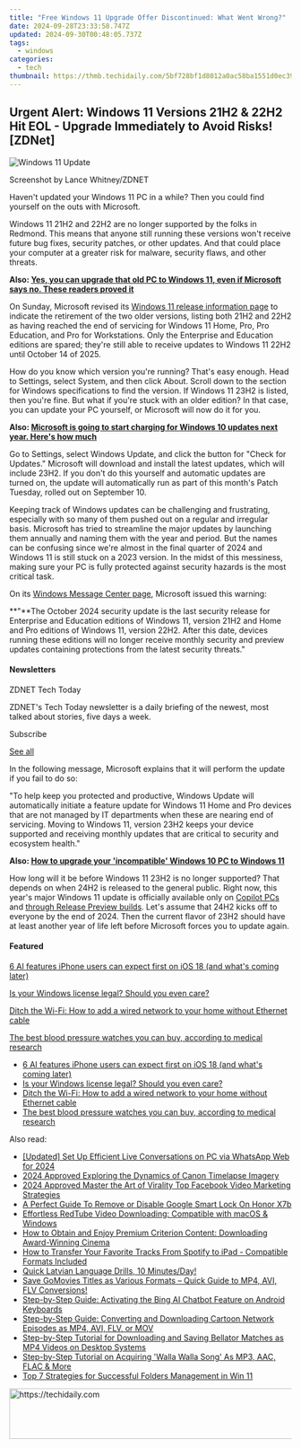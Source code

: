 ```yaml
---
title: "Free Windows 11 Upgrade Offer Discontinued: What Went Wrong?"
date: 2024-09-28T23:33:58.747Z
updated: 2024-09-30T00:48:05.737Z
tags:
  - windows
categories:
  - tech
thumbnail: https://thmb.techidaily.com/5bf728bf1d8012a0ac58ba1551d0ec390dc36f122bf6da59a50363496db13c6d.jpeg
---
```


## Urgent Alert: Windows 11 Versions 21H2 & 22H2 Hit EOL - Upgrade Immediately to Avoid Risks![ZDNet]

![Windows 11 Update](https://www.zdnet.com/a/img/resize/a3d7f6204a4a80c657ff5a478fcd7dde3d2564e1/2024/09/11/b679a3e9-5816-4292-8618-8cad24cce468/figure-top-update-your-windows-11-pc-to-version-23h2-or-else.jpg?auto=webp&width=1280)

Screenshot by Lance Whitney/ZDNET

Haven't updated your Windows 11 PC in a while? Then you could find yourself on the outs with Microsoft. 

Windows 11 21H2 and 22H2 are no longer supported by the folks in Redmond. This means that anyone still running these versions won't receive future bug fixes, security patches, or other updates. And that could place your computer at a greater risk for malware, security flaws, and other threats.

**Also: [Yes, you can upgrade that old PC to Windows 11, even if Microsoft says no. These readers proved it](https://www.zdnet.com/article/yes-you-can-upgrade-that-old-pc-to-windows-11-even-if-microsoft-says-no-these-readers-proved-it/)**

On Sunday, Microsoft revised its [Windows 11 release information page](https://learn.microsoft.com/en-us/windows/release-health/windows11-release-information) to indicate the retirement of the two older versions, listing both 21H2 and 22H2 as having reached the end of servicing for Windows 11 Home, Pro, Pro Education, and Pro for Workstations. Only the Enterprise and Education editions are spared; they're still able to receive updates to Windows 11 22H2 until October 14 of 2025.

How do you know which version you're running? That's easy enough. Head to Settings, select System, and then click About. Scroll down to the section for Windows specifications to find the version. If Windows 11 23H2 is listed, then you're fine. But what if you're stuck with an older edition? In that case, you can update your PC yourself, or Microsoft will now do it for you.

**Also: [Microsoft is going to start charging for Windows 10 updates next year. Here's how much](https://www.zdnet.com/article/microsoft-is-going-to-start-charging-for-windows-10-updates-next-year-heres-how-much/)**

Go to Settings, select Windows Update, and click the button for "Check for Updates." Microsoft will download and install the latest updates, which will include 23H2\. If you don't do this yourself and automatic updates are turned on, the update will automatically run as part of this month's Patch Tuesday, rolled out on September 10.

Keeping track of Windows updates can be challenging and frustrating, especially with so many of them pushed out on a regular and irregular basis. Microsoft has tried to streamline the major updates by launching them annually and naming them with the year and period. But the names can be confusing since we're almost in the final quarter of 2024 and Windows 11 is still stuck on a 2023 version. In the midst of this messiness, making sure your PC is fully protected against security hazards is the most critical task.

On its [Windows Message Center page](https://learn.microsoft.com/en-us/windows/release-health/windows-message-center), Microsoft issued this warning:

**"**The October 2024 security update is the last security release for Enterprise and Education editions of Windows 11, version 21H2 and Home and Pro editions of Windows 11, version 22H2\. After this date, devices running these editions will no longer receive monthly security and preview updates containing protections from the latest security threats."

#### Newsletters

ZDNET Tech Today

ZDNET's Tech Today newsletter is a daily briefing of the newest, most talked about stories, five days a week.

 Subscribe

[See all](https://www.zdnet.com/newsletters/)

In the following message, Microsoft explains that it will perform the update if you fail to do so:

"To help keep you protected and productive, Windows Update will automatically initiate a feature update for Windows 11 Home and Pro devices that are not managed by IT departments when these are nearing end of servicing. Moving to Windows 11, version 23H2 keeps your device supported and receiving monthly updates that are critical to security and ecosystem health."

**Also: [How to upgrade your 'incompatible' Windows 10 PC to Windows 11](https://www.zdnet.com/article/how-to-upgrade-your-incompatible-windows-10-pc-to-windows-11/)**

How long will it be before Windows 11 23H2 is no longer supported? That depends on when 24H2 is released to the general public. Right now, this year's major Windows 11 update is officially available only on [Copilot PCs](https://support.microsoft.com/en-us/topic/kb5043950-windows-11-version-24h2-support-2fd719b6-8c26-469f-99fe-832eb1b702d7) and [through Release Preview builds](https://blogs.windows.com/windows-insider/2024/05/22/releasing-windows-11-version-24h2-to-the-release-preview-channel/). Let's assume that 24H2 kicks off to everyone by the end of 2024\. Then the current flavor of 23H2 should have at least another year of life left before Microsoft forces you to update again.

#### Featured

[6 AI features iPhone users can expect first on iOS 18 (and what's coming later)](https://www.zdnet.com/article/6-ai-features-iphone-users-can-expect-first-on-ios-18-and-whats-coming-later/ "6 AI features iPhone users can expect first on iOS 18 (and what's coming later)")

[Is your Windows license legal? Should you even care?](https://www.zdnet.com/article/is-your-windows-license-legal-should-you-even-care/ "Is your Windows license legal? Should you even care?")

[Ditch the Wi-Fi: How to add a wired network to your home without Ethernet cable](https://www.zdnet.com/article/ditch-the-wi-fi-how-to-add-a-wired-network-to-your-home-without-ethernet-cable/ "Ditch the Wi-Fi: How to add a wired network to your home without Ethernet cable")

[The best blood pressure watches you can buy, according to medical research](https://www.zdnet.com/article/best-blood-pressure-watch/ "The best blood pressure watches you can buy, according to medical research")

* [6 AI features iPhone users can expect first on iOS 18 (and what's coming later)](https://www.zdnet.com/article/6-ai-features-iphone-users-can-expect-first-on-ios-18-and-whats-coming-later/ "6 AI features iPhone users can expect first on iOS 18 (and what's coming later)")
* [Is your Windows license legal? Should you even care?](https://www.zdnet.com/article/is-your-windows-license-legal-should-you-even-care/ "Is your Windows license legal? Should you even care?")
* [Ditch the Wi-Fi: How to add a wired network to your home without Ethernet cable](https://www.zdnet.com/article/ditch-the-wi-fi-how-to-add-a-wired-network-to-your-home-without-ethernet-cable/ "Ditch the Wi-Fi: How to add a wired network to your home without Ethernet cable")
* [The best blood pressure watches you can buy, according to medical research](https://www.zdnet.com/article/best-blood-pressure-watch/ "The best blood pressure watches you can buy, according to medical research")

<ins class="adsbygoogle"
     style="display:block"
     data-ad-format="autorelaxed"
     data-ad-client="ca-pub-7571918770474297"
     data-ad-slot="1223367746"></ins>

<ins class="adsbygoogle"
     style="display:block"
     data-ad-client="ca-pub-7571918770474297"
     data-ad-slot="8358498916"
     data-ad-format="auto"
     data-full-width-responsive="true"></ins>

<span class="atpl-alsoreadstyle">Also read:</span>
<div><ul>
<li><a href="https://on-screen-recording.techidaily.com/updated-set-up-efficient-live-conversations-on-pc-via-whatsapp-web-for-2024/"><u>[Updated] Set Up Efficient Live Conversations on PC via WhatsApp Web for 2024</u></a></li>
<li><a href="https://fox-boxes.techidaily.com/2024-approved-exploring-the-dynamics-of-canon-timelapse-imagery/"><u>2024 Approved Exploring the Dynamics of Canon Timelapse Imagery</u></a></li>
<li><a href="https://facebook-video-content.techidaily.com/2024-approved-master-the-art-of-virality-top-facebook-video-marketing-strategies/"><u>2024 Approved Master the Art of Virality Top Facebook Video Marketing Strategies</u></a></li>
<li><a href="https://unlock-android.techidaily.com/a-perfect-guide-to-remove-or-disable-google-smart-lock-on-honor-x7b-by-drfone-android/"><u>A Perfect Guide To Remove or Disable Google Smart Lock On Honor X7b</u></a></li>
<li><a href="https://win-bits.techidaily.com/effortless-redtube-video-downloading-compatible-with-macos-and-windows/"><u>Effortless RedTube Video Downloading: Compatible with macOS & Windows</u></a></li>
<li><a href="https://win-alternatives.techidaily.com/how-to-obtain-and-enjoy-premium-criterion-content-downloading-award-winning-cinema/"><u>How to Obtain and Enjoy Premium Criterion Content: Downloading Award-Winning Cinema</u></a></li>
<li><a href="https://win-alternatives.techidaily.com/how-to-transfer-your-favorite-tracks-from-spotify-to-ipad-compatible-formats-included/"><u>How to Transfer Your Favorite Tracks From Spotify to iPad - Compatible Formats Included</u></a></li>
<li><a href="https://mondly-stories.techidaily.com/1719581376421-quick-latvian-language-drills-10-minutesday/"><u>Quick Latvian Language Drills, 10 Minutes/Day!</u></a></li>
<li><a href="https://win-alternatives.techidaily.com/save-gomovies-titles-as-various-formats-quick-guide-to-mp4-avi-flv-conversions/"><u>Save GoMovies Titles as Various Formats – Quick Guide to MP4, AVI, FLV Conversions!</u></a></li>
<li><a href="https://tech-hub.techidaily.com/step-by-step-guide-activating-the-bing-ai-chatbot-feature-on-android-keyboards/"><u>Step-by-Step Guide: Activating the Bing AI Chatbot Feature on Android Keyboards</u></a></li>
<li><a href="https://win-alternatives.techidaily.com/step-by-step-guide-converting-and-downloading-cartoon-network-episodes-as-mp4-avi-flv-or-mov/"><u>Step-by-Step Guide: Converting and Downloading Cartoon Network Episodes as MP4, AVI, FLV, or MOV</u></a></li>
<li><a href="https://win-alternatives.techidaily.com/step-by-step-tutorial-for-downloading-and-saving-bellator-matches-as-mp4-videos-on-desktop-systems/"><u>Step-by-Step Tutorial for Downloading and Saving Bellator Matches as MP4 Videos on Desktop Systems</u></a></li>
<li><a href="https://win-alternatives.techidaily.com/step-by-step-tutorial-on-acquiring-walla-walla-song-as-mp3-aac-flac-and-more/"><u>Step-by-Step Tutorial on Acquiring 'Walla Walla Song' As MP3, AAC, FLAC & More</u></a></li>
<li><a href="https://win11.techidaily.com/top-7-strategies-for-successful-folders-management-in-win-11/"><u>Top 7 Strategies for Successful Folders Management in Win 11</u></a></li>
</ul></div>

<!-- affiliate ads begin -->
<a href="https://aligracehair.sjv.io/c/5597632/1886003/19272" target="_top" id="1886003">
  <img src="//a.impactradius-go.com/display-ad/19272-1886003" border="0" alt="https://techidaily.com" width="728" height="90"/>
</a>
<img height="0" width="0" src="https://aligracehair.sjv.io/i/5597632/1886003/19272" style="position:absolute;visibility:hidden;" border="0" />
<!-- affiliate ads end -->

